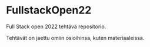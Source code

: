 # FullstackOpen22
Full Stack open 2022 tehtävä repositorio.

Tehtävät on jaettu omiin osioihinsa, kuten materiaaleissa.
